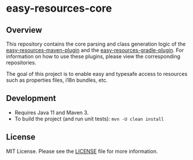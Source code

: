 # easy-resources-core


## Overview

This repository contains the core parsing and class generation logic of 
the [easy-resources-maven-plugin](https://github.com/jaygazula27/easy-resources-maven-plugin) and 
the [easy-resources-gradle-plugin](https://github.com/jaygazula27/easy-resources-gradle-plugin). 
For information on how to use these plugins, please view the corresponding repositories.

The goal of this project is to enable easy and typesafe access to resources such as properties files, i18n bundles, etc.


## Development

* Requires Java 11 and Maven 3.
* To build the project (and run unit tests): `mvn -U clean install`


## License

MIT License. Please see the [LICENSE](LICENSE) file for more information.